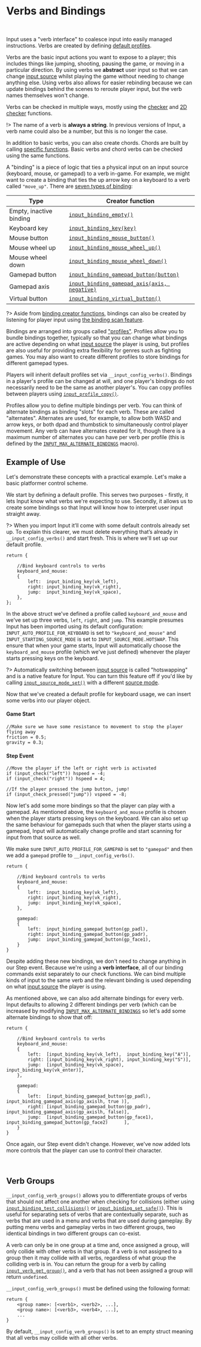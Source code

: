 # Verbs and Bindings

&nbsp;

Input uses a "verb interface" to coalesce input into easily managed instructions. Verbs are created by defining [default profiles](Profiles).

Verbs are the basic input actions you want to expose to a player; this includes things like jumping, shooting, pausing the game, or moving in a particular direction. By using verbs we **abstract** user input so that we can change [input source](Input-Sources) whilst playing the game without needing to change anything else. Using verbs also allows for easier rebinding because we can update bindings behind the scenes to reroute player input, but the verb names themselves won't change.

Verbs can be checked in multiple ways, mostly using the [checker](Functions-(Checkers)) and [2D checker](Functions-(2D-Checkers)) functions.

!> The name of a verb is **always a string**. In previous versions of Input, a verb name could also be a number, but this is no longer the case.

In addition to basic verbs, you can also create chords. Chords are built by calling [specific functions](Functions-(Further-Verbs)?id=chord_create). Basic verbs and chord verbs can be checked using the same functions.

A "binding" is a piece of logic that ties a physical input on an input source (keyboard, mouse, or gamepad) to a verb in-game. For example, we might want to create a binding that ties the up arrow key on a keyboard to a verb called `"move_up"`. There are [seven types of binding](Functions-(Binding-Creators)):

|Type                   |Creator function                                                                                    |
|-----------------------|----------------------------------------------------------------------------------------------------|
|Empty, inactive binding|[`input_binding_empty()`](Functions-(Binding-Creators)?id=binding_empty)                            |
|Keyboard key           |[`input_binding_key(key)`](Functions-(Binding-Creators)?id=binding_key)                             |
|Mouse button           |[`input_binding_mouse_button()`](Functions-(Binding-Creators)?id=binding_mouse_button)              |
|Mouse wheel up         |[`input_binding_mouse_wheel_up()`](Functions-(Binding-Creators)?id=binding_mouse_wheel_up)          |
|Mouse wheel down       |[`input_binding_mouse_wheel_down()`](Functions-(Binding-Creators)?id=binding_mouse_wheel_down)      |
|Gamepad button         |[`input_binding_gamepad_button(button)`](Functions-(Binding-Creators)?id=binding_gamepad_button)    |
|Gamepad axis           |[`input_binding_gamepad_axis(axis, negative)`](Functions-(Binding-Creators)?id=binding_gamepad_axis)|
|Virtual button         |[`input_binding_virtual_button()`](Functions-(Binding-Creators)?id=binding_virtual_button)          |

?> Aside from [binding creator functions](Functions-(Binding-Creators)), bindings can also be created by listening for player input using [the binding scan feature](Functions-(Binding-Scan)?id=binding_scan_start).

Bindings are arranged into groups called ["profiles"](Profiles). Profiles allow you to bundle bindings together, typically so that you can change what bindings are active depending on what [input source](Input-Sources) the player is using, but profiles are also useful for providing extra flexibility for genres such as fighting games. You may also want to create different profiles to store bindings for different gamepad types.

Players will inherit default profiles set via `__input_config_verbs()`. Bindings in a player's profile can be changed at will, and one player's bindings do not necessarily need to be the same as another player's. You can copy profiles between players using [`input_profile_copy()`](Functions-(Exporting-and-Importing)?id=profile_copy).

Profiles allow you to define multiple bindings per verb. You can think of alternate bindings as binding "slots" for each verb. These are called "alternates". Alternates are used, for example, to allow both WASD and arrow keys, or both dpad and thumbstick to simultaneously control player movement. Any verb can have alternates created for it, though there is a maximum number of alternates you can have per verb per profile (this is defined by the [`INPUT_MAX_ALTERNATE_BINDINGS`](Config-Macros?id=verb-behaviour) macro).

## Example of Use

Let's demonstrate these concepts with a practical example. Let's make a basic platformer control scheme.

We start by defining a default profile. This serves two purposes - firstly, it lets Input know what verbs we're expecting to use. Secondly, it allows us to create some bindings so that Input will know how to interpret user input straight away.

?> When you import Input it’ll come with some default controls already set up. To explain this clearer, we must delete everything that’s already in `__input_config_verbs()` and start fresh. This is where we'll set up our default profile.

```gml
return {

    //Bind keyboard controls to verbs
    keyboard_and_mouse:
    {
        left:  input_binding_key(vk_left),
        right: input_binding_key(vk_right),
        jump:  input_binding_key(vk_space),
    },
};
```

In the above struct we've defined a profile called `keyboard_and_mouse` and we've set up three verbs, `left`, `right`, and `jump`. This example presumes Input has been imported using its default configuration: `INPUT_AUTO_PROFILE_FOR_KEYBOARD` is set to `"keyboard_and_mouse"` and `INPUT_STARTING_SOURCE_MODE` is set to `INPUT_SOURCE_MODE.HOTSWAP`. This ensure that when your game starts, Input will automatically choose the `keyboard_and_mouse` profile (which we've just defined) whenever the player starts pressing keys on the keyboard.

?> Automatically switching between [input source](Input-Sources) is called "hotswapping" and is a native feature for Input. You can turn this feature off if you'd like by calling [`input_source_mode_set()`](Functions-(Sources)?id=input_source_mode_setmode) with a different [source mode](Input-Sources).

Now that we've created a default profile for keyboard usage, we can insert some verbs into our player object.

<!-- tabs:start -->
#### **Game Start**
```gml
//Make sure we have some resistance to movement to stop the player flying away
friction = 0.5;
gravity = 0.3;
```
#### **Step Event**
```gml
//Move the player if the left or right verb is activated
if (input_check("left")) hspeed = -4;
if (input_check("right")) hspeed = 4;

//If the player pressed the jump button, jump!
if (input_check_pressed("jump")) vspeed = -8;
```
<!-- tabs:end -->

Now let's add some more bindings so that the player can play with a gamepad. As mentioned above, the `keyboard_and_mouse` profile is chosen when the player starts pressing keys on the keyboard. We can also set up the same behaviour for gamepads such that when the player starts using a gamepad, Input will automatically change profile and start scanning for input from that source as well.

We make sure `INPUT_AUTO_PROFILE_FOR_GAMEPAD` is set to `"gamepad"` and then we add a `gamepad` profile to `__input_config_verbs()`.

```gml
return {
    
	//Bind keyboard controls to verbs
	keyboard_and_mouse:
	{
		left:  input_binding_key(vk_left),
		right: input_binding_key(vk_right),
		jump:  input_binding_key(vk_space),
	},
	
	gamepad:
	{
		left:  input_binding_gamepad_button(gp_padl),
		right: input_binding_gamepad_button(gp_padr),
		jump:  input_binding_gamepad_button(gp_face1),
	}
}
```

Despite adding these new bindings, we don't need to change anything in our Step event. Because we're using a **verb interface**, all of our binding commands exist separately to our check functions. We can bind multiple kinds of input to the same verb and the relevant binding is used depending on what [input source](Input-Sources) the player is using.

As mentioned above, we can also add alternate bindings for every verb. Input defaults to allowing 2 different bindings per verb (which can be increased by modifying [`INPUT_MAX_ALTERNATE_BINDINGS`](Config-Macros?id=verb-behaviour) so let's add some alternate bindings to show that off:

```gml
return {
    
	//Bind keyboard controls to verbs
	keyboard_and_mouse:
	{
		left:  [input_binding_key(vk_left),  input_binding_key("A")],
		right: [input_binding_key(vk_right), input_binding_key("S")],
		jump:  [input_binding_key(vk_space), input_binding_key(vk_enter)],
	},
	
	gamepad:
	{
		left:  [input_binding_gamepad_button(gp_padl),  input_binding_gamepad_axis(gp_axislh, true )],
		right: [input_binding_gamepad_button(gp_padr),  input_binding_gamepad_axis(gp_axislh, false)],
		jump:  [input_binding_gamepad_button(gp_face1), input_binding_gamepad_button(gp_face2)      ],
	}
}
```

Once again, our Step event didn't change. However, we've now added lots more controls that the player can use to control their character.

&nbsp;

## Verb Groups

`__input_config_verb_groups()` allows you to differentiate groups of verbs that should not affect one another when checking for collisions (either using [`input_binding_test_collisions()`](Functions-(Binding-Access)?id=input_binding_test_collisionsverb-binding-playerindex-profilename) or [`input_binding_set_safe()`](Functions-(Binding-Access)?id=binding_set_safe)). This is useful for separating sets of verbs that are contextually separate, such as verbs that are used in a menu and verbs that are used during gameplay. By putting menu verbs and gameplay verbs in two different groups, two identical bindings in two different groups can co-exist.

A verb can only be in one group at a time and, once assigned a group, will only collide with other verbs in that group. If a verb is not assigned to a group then it may collide with all verbs, regardless of what group the colliding verb is in. You can return the group for a verb by calling [`input_verb_get_group()`](Functions-(Further-Verbs)?id=verb_get_group), and a verb that has not been assigned a group will return `undefined`.

`__input_config_verb_groups()` must be defined using the following format:
```
return {
    <group name>: [<verb1>, <verb2>, ...],
	<group name>: [<verb3>, <verb4>, ...],
	...
}
```

By default, `__input_config_verb_groups()` is set to an empty struct meaning that all verbs may collide with all other verbs.
